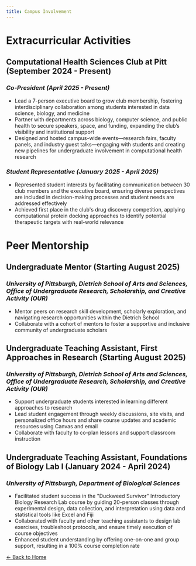 ```yaml
---
title: Campus Involvement
---
```




# **Extracurricular Activities**
## Computational Health Sciences Club at Pitt (September 2024 - Present)
### *Co-President (April 2025 - Present)*
- Lead a 7-person executive board to grow club membership, fostering interdisciplinary collaboration among students interested in data science, biology, and medicine
- Partner with departments across biology, computer science, and public health to secure speakers, space, and funding, expanding the club’s visibility and institutional support
- Designed and hosted campus-wide events—research fairs, faculty panels, and industry guest talks—engaging with students and creating new pipelines for undergraduate involvement in computational health research

### *Student Representative (January 2025 - April 2025)*
- Represented student interests by facilitating communication between 30 club members and the executive board, ensuring diverse perspectives are included in decision-making processes and student needs are addressed effectively
- Achieved first place in the club's drug discovery competition, applying computational protein docking approaches to identify potential therapeutic targets with real-world relevance


# **Peer Mentorship**
## Undergraduate Mentor (Starting August 2025)
### *University of Pittsburgh, Dietrich School of Arts and Sciences, Office of Undergraduate Research, Scholarship, and Creative Activity (OUR)*
- Mentor peers on research skill development, scholarly exploration, and navigating research opportunities within the Dietrich School
- Collaborate with a cohort of mentors to foster a supportive and inclusive community of undergraduate scholars

## Undergraduate Teaching Assistant, First Approaches in Research (Starting August 2025)
### *University of Pittsburgh, Dietrich School of Arts and Sciences, Office of Undergraduate Research, Scholarship, and Creative Activity (OUR)*
- Support undergraduate students interested in learning different approaches to research
- Lead student engagement through weekly discussions, site visits, and personalized office hours and share course updates and academic resources using Canvas and email
- Collaborate with faculty to co-plan lessons and support classroom instruction

## Undergraduate Teaching Assistant, Foundations of Biology Lab I (January 2024 - April 2024)
### *University of Pittsburgh, Department of Biological Sciences*
- Facilitated student success in the "Duckweed Survivor" Introductory Biology Research Lab course by guiding 20-person classes through experimental design, data collection, and interpretation using data and statistical tools like Excel and Fiji
- Collaborated with faculty and other teaching assistants to design lab exercises, troubleshoot protocols, and ensure timely execution of course objectives
- Enhanced student understanding by offering one-on-one and group support, resulting in a 100% course completion rate



[← Back to Home](index.md)
